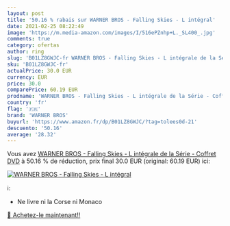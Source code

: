 ```yaml
---
layout: post
title: '50.16 % rabais sur WARNER BROS - Falling Skies - L intégral'
date: 2021-02-25 08:22:49
image: 'https://m.media-amazon.com/images/I/516ePZnhp+L._SL400_.jpg'
comments: true
category: ofertas
author: ring
slug: 'B01LZ8GWJC-fr WARNER BROS - Falling Skies - L intégrale de la Série -...'
sku: 'B01LZ8GWJC-fr'
actualPrice: 30.0 EUR
currency: EUR
price: 30.0
comparePrice: 60.19 EUR
prodname: 'WARNER BROS - Falling Skies - L intégrale de la Série - Coffret DVD'
country: 'fr'
flag: '🇫🇷'
brand: 'WARNER BROS'
buyurl: 'https://www.amazon.fr/dp/B01LZ8GWJC/?tag=tolees0d-21'
descuento: '50.16'
average: '28.32'
---
```


Vous avez [WARNER BROS - Falling Skies - L intégrale de la Série - Coffret DVD](https://www.amazon.fr/dp/B01LZ8GWJC/?tag=tolees0d-21)  à  50.16 % de réduction, prix final  30.0 EUR (original: 60.19 EUR) ici:

[![WARNER BROS - Falling Skies - L intégral](https://m.media-amazon.com/images/I/516ePZnhp+L._SL400_.jpg)](https://www.amazon.fr/dp/B01LZ8GWJC/?tag=tolees0d-21)

ℹ️:

- Ne livre ni la Corse ni Monaco

[🛒 Achetez-le maintenant!!](https://www.amazon.fr/dp/B01LZ8GWJC/?tag=tolees0d-21)
